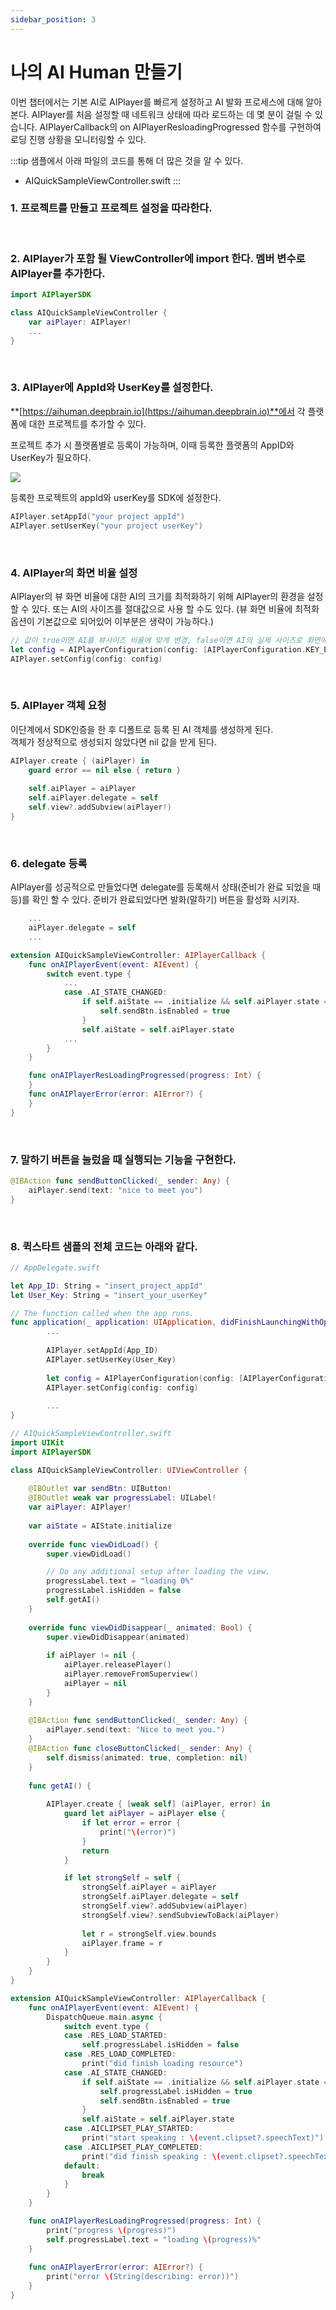 ```yaml
---
sidebar_position: 3
---
```


# 나의 AI Human 만들기

이번 챕터에서는 기본 AI로 AIPlayer를 빠르게 설정하고 AI 발화 프로세스에 대해 알아본다. AIPlayer를 처음 설정할 때 네트워크 상태에 따라 로드하는 데 몇 분이 걸릴 수 있습니다. AIPlayerCallback의 on AIPlayerResloadingProgressed 함수를 구현하여 로딩 진행 상황을 모니터링할 수 있다.

:::tip
샘플에서 아래 파일의 코드를 통해 더 많은 것을 알 수 있다.
- AIQuickSampleViewController.swift
:::

### 1. 프로젝트를 만들고 **프로젝트 설정**을 따라한다.

<br/>

### 2. AIPlayer가 포함 될 ViewController에 import 한다. 멤버 변수로 AIPlayer를 추가한다.

```swift
import AIPlayerSDK

class AIQuickSampleViewController {
	var aiPlayer: AIPlayer!
    ...
}
```

<br/>

### 3. AIPlayer에 AppId와 UserKey를 설정한다.

**[https://aihuman.deepbrain.io](https://aihuman.deepbrain.io)**에서 각 플랫폼에 대한 프로젝트를 추가할 수 있다.

<!-- <img src="images/aisample_regist_000.png" width="1191" height="301"> -->

프로젝트 추가 시 플랫폼별로 등록이 가능하며, 이때 등록한 플랫폼의 AppID와 UserKey가 필요하다.

<img src="/img/aihuman/ios/aisample_regist_001.png" />

등록한 프로젝트의 appId와 userKey를 SDK에 설정한다.

```swift
AIPlayer.setAppId("your project appId")
AIPlayer.setUserKey("your project userKey")
```

<br/>

### 4. AIPlayer의 화면 비율 설정

AIPlayer의 뷰 화면 비율에 대한 AI의 크기를 최적화하기 위해 AIPlayer의 환경을 설정할 수 있다. 또는 AI의 사이즈를 절대값으로 사용 할 수도 있다. (뷰 화면 비율에 최적화 옵션이 기본값으로 되어있어 이부분은 생략이 가능하다.)

```swift
// 값이 true이면 AI를 뷰사이즈 비율에 맞게 변경, false이면 AI의 실제 사이즈로 화면에 노출됨
let config = AIPlayerConfiguration(config: [AIPlayerConfiguration.KEY_ENABLE_VIEW_ASPECT_RATIO: true])
AIPlayer.setConfig(config: config)
```

<br/>

### 5. AIPlayer 객체 요청

이단계에서 SDK인증을 한 후 디폴트로 등록 된 AI 객체를 생성하게 된다.<br/>객체가 정상적으로 생성되지 않았다면 nil 값을 받게 된다.

```swift
AIPlayer.create { (aiPlayer) in
    guard error == nil else { return }
            
    self.aiPlayer = aiPlayer
    self.aiPlayer.delegate = self
    self.view?.addSubview(aiPlayer!)
}
```

<br/>

### 6. delegate 등록

AIPlayer를 성공적으로 만들었다면 delegate를 등록해서 상태(준비가 완료 되었을 때 등)를 확인 할 수 있다. 준비가 완료되었다면 발화(말하기) 버튼을 활성화 시키자.

```swift
    ...
    aiPlayer.delegate = self
    ...

extension AIQuickSampleViewController: AIPlayerCallback {
    func onAIPlayerEvent(event: AIEvent) {
        switch event.type {
            ...
            case .AI_STATE_CHANGED:
                if self.aiState == .initialize && self.aiPlayer.state == .idle {
                    self.sendBtn.isEnabled = true
                }
                self.aiState = self.aiPlayer.state
            ...
        }
    }

    func onAIPlayerResLoadingProgressed(progress: Int) {
    }
    func onAIPlayerError(error: AIError?) {
    }
}
```

<br/>

### 7. 말하기 버튼을 눌렀을 때 실행되는 기능을 구현한다.

```swift
@IBAction func sendButtonClicked(_ sender: Any) {
    aiPlayer.send(text: "nice to meet you")
}
```

<br/>

### 8. 퀵스타트 샘플의 전체 코드는 아래와 같다.

```swift
// AppDelegate.swift

let App_ID: String = "insert_project_appId"
let User_Key: String = "insert_your_userKey"

// The function called when the app runs.
func application(_ application: UIApplication, didFinishLaunchingWithOptions launchOptions: [UIApplication.LaunchOptionsKey: Any]?) -> Bool {
		...
		
        AIPlayer.setAppId(App_ID)
        AIPlayer.setUserKey(User_Key)
        
        let config = AIPlayerConfiguration(config: [AIPlayerConfiguration.KEY_ENABLE_VIEW_ASPECT_RATIO: true])
        AIPlayer.setConfig(config: config)
        
        ...
}

// AIQuickSampleViewController.swift
import UIKit
import AIPlayerSDK

class AIQuickSampleViewController: UIViewController {
    
    @IBOutlet var sendBtn: UIButton!
    @IBOutlet weak var progressLabel: UILabel!
    var aiPlayer: AIPlayer!
    
    var aiState = AIState.initialize
    
    override func viewDidLoad() {
        super.viewDidLoad()

        // Do any additional setup after loading the view.
        progressLabel.text = "loading 0%"
        progressLabel.isHidden = false
        self.getAI()
    }
    
    override func viewDidDisappear(_ animated: Bool) {
        super.viewDidDisappear(animated)
        
        if aiPlayer != nil {
            aiPlayer.releasePlayer()
            aiPlayer.removeFromSuperview()
            aiPlayer = nil
        }
    }
    
    @IBAction func sendButtonClicked(_ sender: Any) {
        aiPlayer.send(text: "Nice to meet you.")
    }
    @IBAction func closeButtonClicked(_ sender: Any) {
        self.dismiss(animated: true, completion: nil)
    }
    
    func getAI() {
        
        AIPlayer.create { [weak self] (aiPlayer, error) in
            guard let aiPlayer = aiPlayer else {
                if let error = error {
                    print("\(error)")
                }
                return
            }

            if let strongSelf = self {
                strongSelf.aiPlayer = aiPlayer
                strongSelf.aiPlayer.delegate = self
                strongSelf.view?.addSubview(aiPlayer)
                strongSelf.view?.sendSubviewToBack(aiPlayer)
                
                let r = strongSelf.view.bounds
                aiPlayer.frame = r
            }
        }
    }
}

extension AIQuickSampleViewController: AIPlayerCallback {
    func onAIPlayerEvent(event: AIEvent) {
        DispatchQueue.main.async {
            switch event.type {
            case .RES_LOAD_STARTED:
                self.progressLabel.isHidden = false
            case .RES_LOAD_COMPLETED:
                print("did finish loading resource")
            case .AI_STATE_CHANGED:
                if self.aiState == .initialize && self.aiPlayer.state == .idle {
                    self.progressLabel.isHidden = true
                    self.sendBtn.isEnabled = true
                }
                self.aiState = self.aiPlayer.state
            case .AICLIPSET_PLAY_STARTED:
                print("start speaking : \(event.clipset?.speechText)")
            case .AICLIPSET_PLAY_COMPLETED:
                print("did finish speaking : \(event.clipset?.speechText)")
            default:
                break
            }
        }
    }

    func onAIPlayerResLoadingProgressed(progress: Int) {
        print("progress \(progress)")
        self.progressLabel.text = "loading \(progress)%"
    }
    
    func onAIPlayerError(error: AIError?) {
        print("error \(String(describing: error))")
    }
}
```

<br/>


